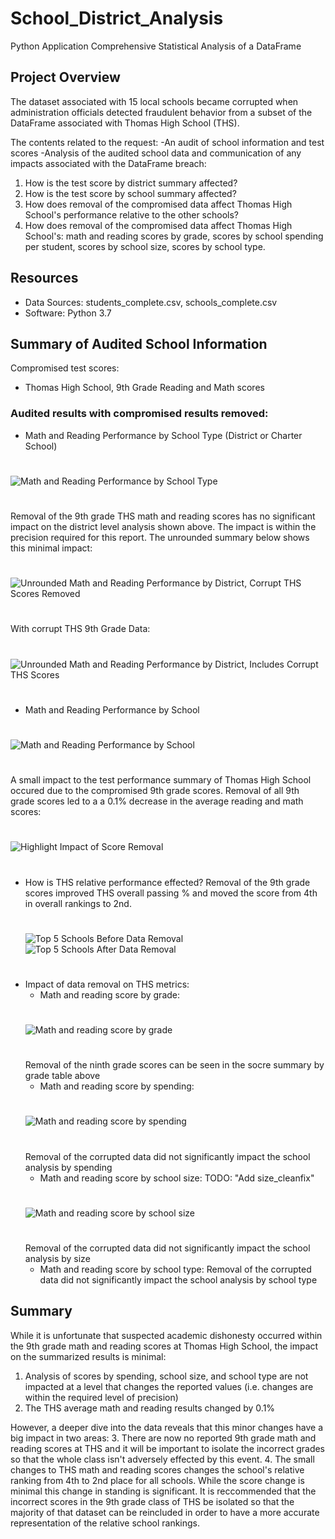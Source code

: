 # School_District_Analysis
Python Application
Comprehensive Statistical Analysis of a DataFrame

## Project Overview
The dataset associated with 15 local schools became corrupted when administration officials detected fraudulent behavior from a subset of the DataFrame associated with Thomas High School (THS). 

The contents related to the request: 
-An audit of school information and test scores
-Analysis of the audited school data and communication of any impacts associated with the DataFrame breach:

1. How is the test score by district summary affected? 
2. How is the test score by school summary affected?
3. How does removal of the compromised data affect Thomas High School's performance relative to the other schools?
4. How does removal of the compromised data affect Thomas High School's: math and reading scores by grade, scores by school spending per student, scores by school size, scores by school type.

## Resources
- Data Sources: students_complete.csv, schools_complete.csv
- Software: Python 3.7

## Summary of Audited School Information
Compromised test scores:
- Thomas High School, 9th Grade Reading and Math scores
### Audited results with compromised results removed:
- Math and Reading Performance by School Type (District or Charter School)
#
![Math and Reading Performance by School Type](https://github.com/zborglin/School_District_Analysis/blob/main/Resources/district_cleanfix.png)
#
  Removal of the 9th grade THS math and reading scores has no significant impact on the district level analysis shown above. The impact is within the precision required for this report. The unrounded summary below shows this minimal impact:
  #
  ![Unrounded Math and Reading Performance by District, Corrupt THS Scores Removed](https://github.com/zborglin/School_District_Analysis/blob/main/Resources/district_cleanfix_unformatted.png)
  #
  With corrupt THS 9th Grade Data:
  #
  ![Unrounded Math and Reading Performance by District, Includes Corrupt THS Scores](https://github.com/zborglin/School_District_Analysis/blob/main/Resources/district_THS_unformatted.png)
  #
- Math and Reading Performance by School
#
![Math and Reading Performance by School](https://github.com/zborglin/School_District_Analysis/blob/main/Resources/school_summary_cleanfix_unformatted.png)
#
  A small impact to the test performance summary of Thomas High School occured due to the compromised 9th grade scores. Removal of all 9th grade scores led to a a 0.1% decrease in the average reading and math scores:
  #
![Highlight Impact of Score Removal](https://github.com/zborglin/School_District_Analysis/blob/main/Resources/school_THS_highlight.png)
#
- How is THS relative performance effected?
  Removal of the 9th grade scores improved THS overall passing % and moved the score from 4th in overall rankings to 2nd.
  #
  ![Top 5 Schools Before Data Removal](https://github.com/zborglin/School_District_Analysis/blob/main/Resources/Top5_bad.png)
  ![Top 5 Schools After Data Removal](https://github.com/zborglin/School_District_Analysis/blob/main/Resources/Top5_cleanfix.png)
  #
- Impact of data removal on THS metrics:
  - Math and reading score by grade:
  #
  ![Math and reading score by grade](https://github.com/zborglin/School_District_Analysis/blob/main/Resources/grade_cleanfix.png)
  #
  Removal of the ninth grade scores can be seen in the socre summary by grade table above
  - Math and reading score by spending:
  #
  ![Math and reading score by spending](https://github.com/zborglin/School_District_Analysis/blob/main/Resources/spending_cleanfix.png)
  #
  Removal of the corrupted data did not significantly impact the school analysis by spending
  - Math and reading score by school size:
  TODO: "Add size_cleanfix"
  #
  ![Math and reading score by school size](https://github.com/zborglin/School_District_Analysis/blob/main/Resources/size_cleanfix.png)
  #
  Removal of the corrupted data did not significantly impact the school analysis by size
  - Math and reading score by school type:
  Removal of the corrupted data did not significantly impact the school analysis by school type
## Summary
While it is unfortunate that suspected academic dishonesty occurred within the 9th grade math and reading scores at Thomas High School, the impact on the summarized results is minimal:
1. Analysis of scores by spending, school size, and school type are not impacted at a level that changes the reported values (i.e. changes are within the required level of precision)
2. The THS average math and reading results changed by 0.1%

However, a deeper dive into the data reveals that this minor changes have a big impact in two areas:
3. There are now no reported 9th grade math and reading scores at THS and it will be important to isolate the incorrect grades so that the whole class isn't adversely effected by this event.
4. The small changes to THS math and reading scores changes the school's relative ranking from 4th to 2nd place for all schools. While the score change is minimal this change in standing is significant. It is reccommended that the incorrect scores in the 9th grade class of THS be isolated so that the majority of that dataset can be reincluded in order to have a more accurate representation of the relative school rankings.